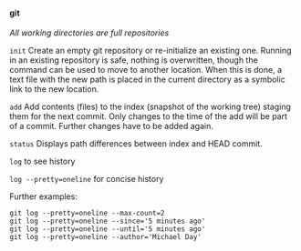 #### git

_All working directories are full repositories_


`init` Create an empty git repository or re-initialize an existing one. Running in an existing repository is safe, nothing is overwritten, though the command can be used to move to another location. When this is done, a text file with the new path is placed in the current directory as a symbolic link to the new location.

`add` Add contents (files) to the index (snapshot of the working tree) staging them for the next commit. Only changes to the time of the add will be part of a commit. Further changes have to be added again.

`status` Displays path differences between index and HEAD commit.

`log` to see history

`log --pretty=oneline` for concise history

Further examples:  

```
git log --pretty=oneline --max-count=2  
git log --pretty=oneline --since='5 minutes ago'
git log --pretty=oneline --until='5 minutes ago'
git log --pretty=oneline --author='Michael Day'
```